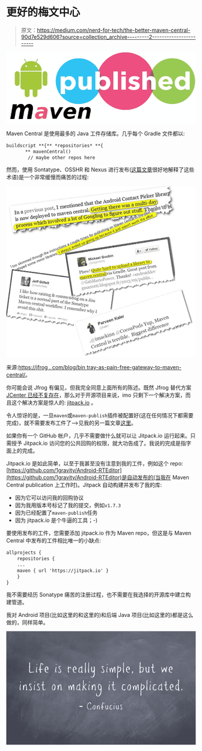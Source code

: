 # 更好的梅文中心

> 原文：<https://medium.com/nerd-for-tech/the-better-maven-central-90d7e529d606?source=collection_archive---------2----------------------->

![](img/b84076fc58994e2179e94ed3f27f9b1f.png)

Maven Central 是使用最多的 Java 工件存储库。几乎每个 Gradle 文件都以:

```
buildscript **{** *repositories* **{
       ** mavenCentral()
        // maybe other repos here 
```

然而，使用 Sontatype、OSSHR 和 Nexus 进行发布([这篇文章](https://proandroiddev.com/publishing-a-maven-artifact-1-3-glossary-bc0068a440e0)很好地解释了这些术语)是一个非常缓慢而痛苦的过程:

![](img/ca547bfb5c34340384b27aebc6623a6f.png)

来源:[https://jfrog . com/blog/bin tray-as-pain-free-gateway-to-maven-central/](https://jfrog.com/blog/bintray-as-pain-free-gateway-to-maven-central/)。

你可能会说 Jfrog 有偏见，但我完全同意上面所有的陈述。既然 Jfrog 替代方案 [JCenter 已经不复存在](https://jfrog.com/blog/into-the-sunset-bintray-jcenter-gocenter-and-chartcenter/)，那么对于开源项目来说，imo 只剩下一个解决方案，而且这个解决方案是惊人的: [jitpack.io](https://jitpack.io) 。

令人惊讶的是，一旦`maven`或`maven-publish`插件被配置好(这在任何情况下都需要完成)，就不需要发布工件了——>见我的另一篇文章[这里](/nerd-for-tech/oh-no-another-publishing-android-artifacts-to-maven-central-guide-9d7f300ebd74)。

如果你有一个 GitHub 帐户，几乎不需要做什么就可以让 Jitpack.io 运行起来。只需授予 Jitpack.io 访问您的公共回购的权限，就大功告成了。我说的完成是指字面上的完成。

Jitpack.io 是如此简单，以至于我甚至没有注意到我的工件，例如这个 repo:[https://github.com/1gravity/Android-RTEditor](https://github.com/1gravity/Android-RTEditor)是自动发布的(当我在 Maven Central publication 上工作时)。Jitpack 自动构建并发布了我的库:

*   因为它可以访问我的回购协议
*   因为我用版本号标记了我的提交，例如`v1.7.3`
*   因为已经配置了`maven-publish`任务
*   因为 jitpack.io 是个牛逼的工具；-)

要使用发布的工件，您需要添加 jitpack.io 作为 Maven repo，但这是与 Maven Central 中发布的工件相比唯一的小缺点:

```
allprojects {
    repositories {
	...
	maven { url 'https://jitpack.io' }
    }
}
```

我不需要经历 Sonatype 痛苦的注册过程，也不需要在我选择的开源库中建立构建管道。

我对 Android 项目(比如这里的和这里的)和后端 Java 项目(比如这里的)都是这么做的，同样简单。

![](img/aaf43f8fc1ee86b4f0bbb7cbd69b9884.png)